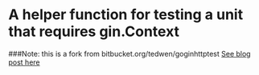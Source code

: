 # A helper function for testing a unit that requires gin.Context
###Note: this is a fork from bitbucket.org/tedwen/goginhttptest
[See blog post here](https://dev.makeitsocial.com/blog)
